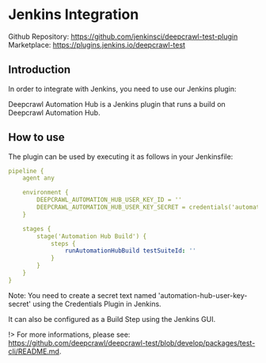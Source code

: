 # Jenkins Integration

Github Repository: https://github.com/jenkinsci/deepcrawl-test-plugin
Marketplace: https://plugins.jenkins.io/deepcrawl-test

## Introduction

In order to integrate with Jenkins, you need to use our Jenkins plugin:

Deepcrawl Automation Hub is a Jenkins plugin that runs a build on Deepcrawl Automation Hub.

## How to use

The plugin can be used by executing it as follows in your Jenkinsfile:

```yaml
pipeline {
    agent any

    environment {
        DEEPCRAWL_AUTOMATION_HUB_USER_KEY_ID = ''
        DEEPCRAWL_AUTOMATION_HUB_USER_KEY_SECRET = credentials('automation-hub-user-key-secret')
    }

    stages {
        stage('Automation Hub Build') {
            steps {
                runAutomationHubBuild testSuiteId: ''
            }
        }
    }
}
```

Note: You need to create a secret text named 'automation-hub-user-key-secret' using the Credentials Plugin in Jenkins.

It can also be configured as a Build Step using the Jenkins GUI.

!> For more informations, please see: https://github.com/deepcrawl/deepcrawl-test/blob/develop/packages/test-cli/README.md.
